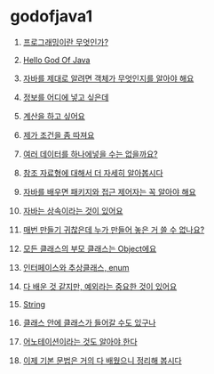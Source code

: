 # godofjava1
01. [프로그래밍이란 무엇인가?]()<p>
02. [Hello God Of Java]()<p>
03. [자바를 제대로 알려면 객체가 무엇인지를 알아야 해요]()<p>
04. [정보를 어디에 넣고 싶은데]()<p>
05. [계산을 하고 싶어요]()<p>
06. [제가 조건을 좀 따져요]()<p>
07. [여러 데이터를 하나에넣을 수는 없을까요?]()<p>
08. [참조 자료형에 대해서 더 자세히 알아봅시다]()<p>
09. [자바를 배우면 패키지와 접근 제어자는 꼭 알아야 해요]()<p>
10. [자바는 상속이라는 것이 있어요]()<p>
11. [매번 만들기 귀찮은데 누가 만들어 놓은 거 쓸 수 없나요?]()<p>
12. [모든 클래스의 부모 클래스는 Object에요]()<p>
13. [인터페이스와 추상클래스, enum]()<p>
14. [다 배운 것 같지만, 예외라는 중요한 것이 있어요]()<p>
15. [String]()<p>
16. [클래스 안에 클래스가 들어갈 수도 있구나]()<p>
17. [어노테이션이라는 것도 알아야 한다]()<p>
18. [이제 기본 문법은 거의 다 배웠으니 정리해 봅시다]()

